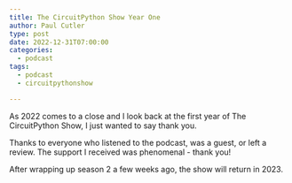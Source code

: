 ```yaml
---
title: The CircuitPython Show Year One
author: Paul Cutler 
type: post 
date: 2022-12-31T07:00:00
categories:
  - podcast
tags:
  - podcast
  - circuitpythonshow

---
```

As 2022 comes to a close and I look back at the first year of The CircuitPython Show, I just wanted to say thank you.  

Thanks to everyone who listened to the podcast, was a guest, or left a review.  The support I received was phenomenal - thank you!

After wrapping up season 2 a few weeks ago, the show will return in 2023.


